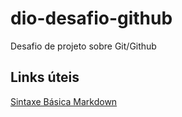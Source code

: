 # dio-desafio-github
Desafio de projeto sobre Git/Github

## Links úteis
[Sintaxe Básica Markdown](https://www.markdownguide.org/basic-syntax/)
